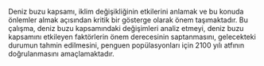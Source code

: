 
Deniz buzu kapsamı, iklim değişikliğinin etkilerini anlamak ve bu konuda önlemler almak açısından kritik bir gösterge olarak önem taşımaktadır. Bu çalışma, deniz buzu kapsamındaki değişimleri analiz etmeyi, deniz buzu kapsamını etkileyen faktörlerin önem derecesinin saptanmasını, gelecekteki durumun tahmin edilmesini, penguen popülasyonları için 2100 yılı atfının doğrulanmasını amaçlamaktadır.
